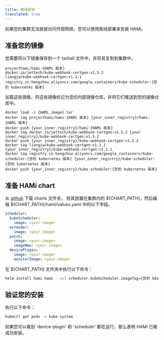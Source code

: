 ```yaml
---
title: 离线安装
translated: true
---
```


如果您的集群无法直接访问外部网络，您可以使用离线部署来安装 HAMi。

## 准备您的镜像

您需要将以下镜像保存到一个 tarball 文件中，并将其复制到集群中。

```
projecthami/hami:{HAMi 版本} 
docker.io/jettech/kube-webhook-certgen:v1.5.2
liangjw/kube-webhook-certgen:v1.1.1
registry.cn-hangzhou.aliyuncs.com/google_containers/kube-scheduler:{您的 kubernetes 版本}
```

加载这些镜像，将这些镜像标记为您的内部镜像仓库，并将它们推送到您的镜像仓库中。

```
docker load -i {HAMi_image}.tar
docker tag projecthami/hami:{HAMi 版本} {your_inner_registry}/hami:{HAMi 版本}
docker push {your_inner_registry}/hami:{HAMi 版本}
docker tag docker.io/jettech/kube-webhook-certgen:v1.5.2 {your inner_registry}/kube-webhook-certgen:v1.5.2
docker push {your inner_registry}/kube-webhook-certgen:v1.5.2
docker tag liangjw/kube-webhook-certgen:v1.1.1 {your_inner_registry}/kube-webhook-certgen:v1.1.1
docker tag registry.cn-hangzhou.aliyuncs.com/google_containers/kube-scheduler:{您的 kubernetes 版本} {your_inner_registry}/kube-scheduler:{您的 kubernetes 版本}
docker push {your_inner_registry}/kube-scheduler:{您的 kubernetes 版本}
```

## 准备 HAMi chart

从 [github](https://github.com/Project-HAMi/HAMi/tree/master/charts) 下载 charts 文件夹，
将其放置在集群内的 $\{CHART_PATH\}，然后编辑 $\{CHART_PATH\}/hami/values.yaml 中的以下字段。

```yaml
scheduler:
  kubeScheduler:
    image: <your-image>
  extender:
    image: <your-image>
  patch:
    image: <your-image>
    imageNew: <your-image>
  devicePlugin:
    image: <your-image>
    monitorImage: <your-image>
```

在 $\{CHART_PATH\} 文件夹中执行以下命令：

```bash
helm install hami hami --set scheduler.kubeScheduler.imageTag={您的 k8s 服务器版本} -n kube-system
```

## 验证您的安装

执行以下命令：

```bash
kubectl get pods -n kube-system
```

如果您可以看到 'device-plugin' 和 'scheduler' 都在运行，那么表明 HAMi 已被成功安装。
